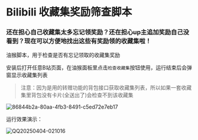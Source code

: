 # Bilibili 收藏集奖励筛查脚本

### 还在担心自己收藏集太多忘记领奖励？还在担心up主追加奖励自己没看到？现在可以方便地找出这些有奖励领的收藏集啦！

油猴脚本，用于检查是否有忘记领取的收藏集奖励

安装后打开任意B站页面，在油猴面板里点击`检查收藏集`按钮使用，运行结束后会弹窗显示收藏集列表

> 注意：因为是用的转赠功能的背包接口获取收藏集列表，所以如果一套收藏集里背包没有卡片(全送出了)会检查不到该收藏集

![86844b2a-80aa-4fb3-8491-c5ed72e7eb17](https://github.com/user-attachments/assets/9fb3ba7a-f7e6-4080-a6e3-cfb91e02d44d)

运行效果演示：

![QQ20250404-021016](https://github.com/user-attachments/assets/987cabab-e4d5-4196-9aa0-bef118e575d8)
